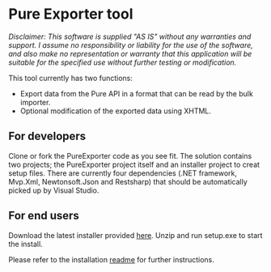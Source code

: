 # Pure Exporter tool

*Disclaimer: 
This software is supplied "AS IS" without any warranties and support. I assume no responsibility or liability for the use of the software, and also make no representation or warranty that this application will be suitable for the specified use without further testing or modification.*

This tool currently has two functions:
  - Export data from the Pure API in a format that can be read by the bulk importer. 
  - Optional modification of the exported data using XHTML. 

## For developers

Clone or fork the PureExporter code as you see fit. The solution contains two projects; the PureExporter project itself and an installer project to creat setup files. There are currently four dependencies (.NET framework, Mvp.Xml, Newtonsoft.Json and Restsharp) that should be automatically picked up by Visual Studio. 

## For end users 

Download the latest installer provided [here](https://github.com/CopyCat73/Pure-Dev/blob/master/Pure%20Exporter%20Installer.zip). Unzip and run setup.exe to start the install. 

Please refer to the installation [readme](https://github.com/CopyCat73/Pure-Dev/blob/master/INSTALL.md) for further instructions. 
